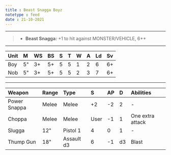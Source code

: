 ```yaml
---
title : Beast Snagga Boyz
notetype : feed
date : 21-10-2021
---
```


---

> - **Beast Snagga:** +1 to hit against MONSTER/VEHICLE, 6++

---

| Unit | M   | WS  | BS  | S   | T   | W   | A   | Ld  | Sv  |
|:---- |:--- |:--- |:--- |:--- |:--- |:--- |:--- |:--- |:--- |
| Boy  | 5"  | 3+  | 5+  | 5   | 5   | 1   | 2   | 6   | 6+  |
| Nob  | 5"  | 3+  | 5+  | 5   | 5   | 2   | 3   | 7   | 6+  |

---

| Weapon       | Range | Type       | S    | AP  | D   | Abilities        |
|:------------ |:----- |:---------- |:---- |:--- |:--- |:---------------- |
| Power Snappa | Melee | Melee      | +2   | -2  | 2   | -                |
| Choppa       | Melee | Melee      | User | -1  | 1   | One extra attack |
| Slugga       | 12"   | Pistol 1   | 4    | 0   | 1   | -                |
| Thump Gun    | 18"   | Assault d3 | 6    | -1  | d3  | Blast            |